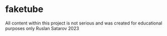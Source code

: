 # faketube
All content within this project is not serious and was created for educational purposes only
Ruslan Satarov 2023
